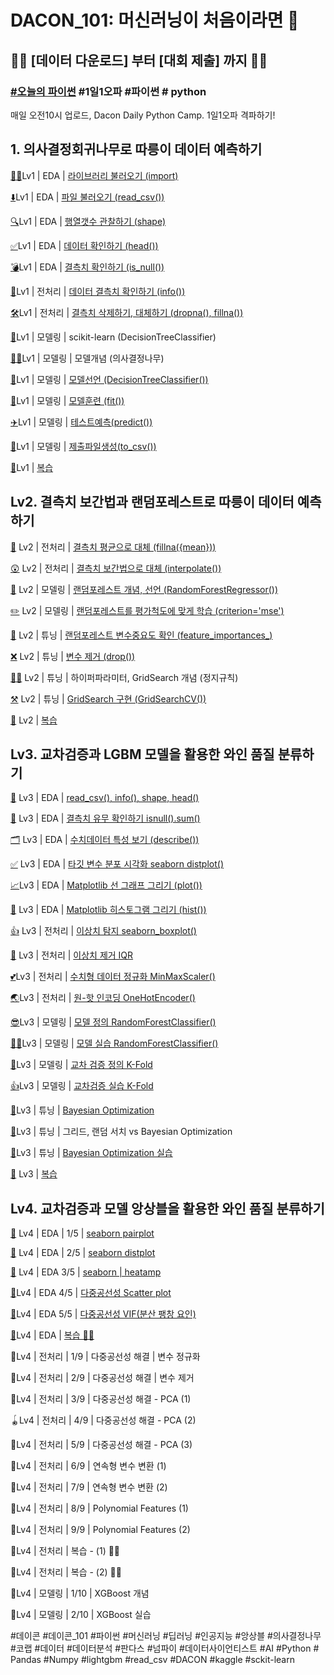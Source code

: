 # DACON_101: 머신러닝이 처음이라면 🤔
## 🏃‍♀️ [데이터 다운로드] 부터 ️[대회 제출] 까지 🏃‍♂

### [#오늘의 파이썬](https://dacon.io/competitions/open/235698/overview/description) #1일1오파 #파이썬 # python
매일 오전10시 업로드, Dacon Daily Python Camp. 1일1오파 격파하기!

## 1. 의사결정회귀나무로 따릉이 데이터 예측하기


[🏃‍♂️](https://dacon.io/competitions/open/235698/talkboard/403407?page=1&dtype=recent)Lv1 | EDA | [라이브러리 불러오기 (import)](Lv1_EDA_1_5_라이브러리불러오기(import).ipynb)

[⬇️](https://dacon.io/competitions/open/235698/talkboard/403422?page=3&dtype=recent)Lv1 | EDA | [파일 불러오기 (read_csv())](Lv1_EDA_2_5_데이터불러오기(read).ipynb)

[🔍](https://dacon.io/competitions/open/235698/talkboard/403439?page=1&dtype=recent)Lv1 | EDA | [행열갯수 관찰하기 (shape)](Lv1_EDA_3_5_행열갯수관찰하기(shape).ipynb)

[✅](https://dacon.io/competitions/open/235698/talkboard/403460?page=1&dtype=recent)Lv1 | EDA | [데이터 확인하기 (head())](Lv1_EDA_4_5_처음n줄데이터관찰(head).ipynb)

[💣](https://dacon.io/competitions/open/235698/talkboard/403466?page=1&dtype=recent)Lv1 | EDA | [결측치 확인하기 (is_null())](Lv1_EDA_5_5_결측치확인하기(isnull,sum).ipynb)


[🧲](https://dacon.io/competitions/open/235698/talkboard/403467?page=1&dtype=recent)Lv1 | 전처리 | [데이터 결측치 확인하기 (info())](Lv1_전처리_1_2_데이터결측치확인하기(info()).ipynb)

[🛠](https://dacon.io/competitions/open/235698/talkboard/403490)Lv1 | 전처리 | [결측치 삭제하기, 대체하기 (dropna(), fillna())](Lv1_전처리_2_2_결측치삭제하기,_대체하기(dropna(),fillna()).ipynb)


[🌲](https://dacon.io/competitions/open/235698/talkboard/403497)Lv1 | 모델링 | scikit-learn (DecisionTreeClassifier)

[👨‍🏫](https://dacon.io/competitions/open/235698/talkboard/403509?page=1&dtype=recent)Lv1 | 모델링 | 모델개념 (의사결정나무)

[🌳](https://dacon.io/competitions/open/235698/talkboard/403529?page=1&dtype=recent)Lv1 | 모델링 | [모델선언 (DecisionTreeClassifier())](Lv1_모델링_3_8_모델선언(의사결정나무).ipynb)

[🏃](https://dacon.io/competitions/open/235698/talkboard/403540?page=2&dtype=recent)Lv1 | 모델링 | [모델훈련 (fit())](Lv1_모델링_4_6_모델훈련(의사결정나무).ipynb)

[✈️](https://dacon.io/competitions/open/235698/talkboard/403550?page=2&dtype=recent)Lv1 | 모델링 | [테스트예측(predict())](Lv1_모델링_5_6_테스트예측.ipynb)

[🙋](https://dacon.io/competitions/open/235698/talkboard/403558?page=2&dtype=recent)Lv1 | 모델링 | [제출파일생성(to_csv())](Lv1_모델링_6_6_submission_생성_(to_csv()).ipynb)


[📝](https://dacon.io/competitions/open/235698/talkboard/403576?page=1&dtype=recent)Lv1 | [복습](Lv1_복습_2_2.ipynb)


## Lv2. 결측치 보간법과 랜덤포레스트로 따릉이 데이터 예측하기


[🤔](https://dacon.io/competitions/open/235698/talkboard/403593?page=1&dtype=recent) Lv2 | 전처리 | [결측치 평균으로 대체 (fillna({mean}))](Lv2_전처리_1_3_결측치_대체_평균.ipynb)

[😲](https://dacon.io/competitions/open/235698/talkboard/403612?page=1&dtype=recent) Lv2 | 전처리 | [결측치 보간법으로 대체 (interpolate())](Lv2_전처리_2_3_결측치_대체_보간법.ipynb)


[🔨](https://dacon.io/competitions/open/235698/talkboard/403632) Lv2 | 모델링 | [랜덤포레스트 개념, 선언 (RandomForestRegressor())](Lv2_모델링_1_2_랜덤포레스트_개념,_선언.ipynb)

[✏️](https://dacon.io/competitions/open/235698/talkboard/403636?page=1&dtype=recent) Lv2 | 모델링 | [랜덤포레스트를 평가척도에 맞게 학습 (criterion='mse')](Lv2_모델링_2_2_랜덤포레스트_평가척도에_맞게_학습.ipynb)


[🔎](https://dacon.io/competitions/open/235698/talkboard/403644) Lv2 | 튜닝 | [랜덤포레스트 변수중요도 확인 (feature_importances_)](Lv2_튜닝_1_5_랜덤포레스트_변수중요도_확인.ipynb)

[❌](https://dacon.io/competitions/open/235698/talkboard/403652?page=1&dtype=recent) Lv2 | 튜닝 | [변수 제거 (drop())](Lv2_튜닝_2_5_변수제거.ipynb)

[🧑‍🏫](https://dacon.io/competitions/open/235698/talkboard/403672?page=1&dtype=recent) Lv2 | 튜닝 | 하이퍼파라미터, GridSearch 개념 (정지규칙)

[⚒](https://dacon.io/competitions/open/235698/talkboard/403676?page=1&dtype=recent) Lv2 | 튜닝 | [GridSearch 구현 (GridSearchCV())](Lv2_튜닝_3_5_Grid_Search.ipynb)


[📝](https://dacon.io/competitions/open/235698/talkboard/403693?page=1&dtype=recent) Lv2 | [복습](교육_프로토_타입_따릉이.ipynb)


## Lv3. 교차검증과 LGBM 모델을 활용한 와인 품질 분류하기


[🔎](https://dacon.io/competitions/open/235698/talkboard/403730?page=1&dtype=recent) Lv3 | EDA | [read_csv(), info(), shape, head()](Lv3_EDA_1_6_read_csv,_info,_shape,_head.ipynb)

[🤔](https://dacon.io/competitions/open/235698/talkboard/403736?page=1&dtype=recent) Lv3 | EDA | [결측치 유무 확인하기 isnull().sum()](Lv3_EDA_2_6_isnull()_sum().ipynb)

[🗂](https://dacon.io/competitions/open/235698/talkboard/403740) Lv3 | EDA | [수치데이터 특성 보기 (describe())](Lv3_EDA_3_7_수치데이터_특성_보기_(describe).ipynb)

[✅](https://dacon.io/competitions/open/235698/talkboard/403755?page=1&dtype=recent) Lv3 | EDA | [타깃 변수 분포 시각화  seaborn distplot()](Lv3_EDA_7_7_변수분포_시각화.ipynb)

[📈](https://dacon.io/competitions/open/235698/talkboard/403762?page=1&dtype=recent)Lv3 | EDA | [Matplotlib 선 그래프 그리기 (plot())](Lv3_EDA_4_6_plot()_배우기.ipynb)

[🔲](https://dacon.io/competitions/open/235698/talkboard/403770?page=1&dtype=recent) Lv3 | EDA | [Matplotlib 히스토그램 그리기 (hist())](Lv3_EDA_5_6_hist()_배우기.ipynb)


[👍](https://dacon.io/competitions/open/235698/talkboard/403804?page=1&dtype=recent) Lv3 | 전처리 | [이상치 탐지 seaborn_boxplot()](Lv3_전처리_1_4_이상치탐지.ipynb)

[🎁](https://dacon.io/competitions/open/235698/talkboard/403815?page=1&dtype=recent) Lv3 | 전처리 | [이상치 제거 IQR](Lv3_전처리_2_4_이상치_제거.ipynb)

[💕](https://dacon.io/competitions/open/235698/talkboard/403825?page=1&dtype=recent)Lv3 | 전처리 | [수치형 데이터 정규화 MinMaxScaler()](Lv3_전처리_3_4_수치형_데이터_정규화.ipynb)

[🌏](https://dacon.io/competitions/open/235698/talkboard/403837?page=1&dtype=recent)Lv3 | 전처리 |  [원-핫 인코딩 OneHotEncoder()](Lv3_전처리_4_4_원_핫_인코딩.ipynb)


[😎](https://dacon.io/competitions/open/235698/talkboard/403861?page=1&dtype=recent)Lv3 | 모델링 | [모델 정의 RandomForestClassifier()](Lv3_모델링_1_4_모델_정의.ipynb)

[🐱‍](https://dacon.io/competitions/open/235698/talkboard/403875)🏍Lv3 | 모델링 | [모델 실습 RandomForestClassifier()](Lv3_모델링_2_4_모델_실습.ipynb)

[👏](https://dacon.io/competitions/open/235698/talkboard/403883?page=1&dtype=recent)Lv3 | 모델링 | [교차 검증 정의 K-Fold](Lv3_모델링_3_4_교차검증_정의.ipynb)

[👍](https://dacon.io/competitions/open/235698/talkboard/403902?page=1&dtype=recent)Lv3 | 모델링 | [교차검증 실습 K-Fold](Lv3_모델링_4_4_교차검증_정의.ipynb)

[🍦](https://dacon.io/competitions/open/235698/talkboard/403913?page=1&dtype=recent)Lv3 | 튜닝 | [Bayesian Optimization](Lv3_튜닝1_3_Bayesian_Optimization_정의.ipynb)

[🍧](https://dacon.io/competitions/open/235698/talkboard/403915?page=1&dtype=recent)Lv3 | 튜닝 | 그리드, 랜덤 서치 vs Bayesian Optimization

[🍨](https://dacon.io/competitions/open/235698/talkboard/403916?page=1&dtype=recent)Lv3 | 튜닝 | [Bayesian Optimization 실습](Lv3_튜닝3_3_Bayesian_Optimization_실습.ipynb)

[📝](https://dacon.io/competitions/open/235698/talkboard/403939?page=1&dtype=recent) Lv3 | [복습](Lv3_복습.ipynb)


## Lv4. 교차검증과 모델 앙상블을 활용한 와인 품질 분류하기


[🍦](https://dacon.io/competitions/open/235698/talkboard/403940) Lv4 | EDA | 1/5 | [seaborn pairplot](Lv4_EDA_1_5_seaborn_pairplot.ipynb)

[🍨](https://dacon.io/competitions/open/235698/talkboard/403983?page=1&dtype=recent) Lv4 | EDA | 2/5 | [seaborn distplot](Lv4_EDA_2_5_seaborn_distplot.ipynb)

[🍧](https://dacon.io/competitions/open/235698/talkboard/403985?page=1&dtype=recent) Lv4 | EDA 3/5 | [seaborn | heatamp](Lv4_EDA_3_5_seaborn_heatmap.ipynb)

[🥝](https://dacon.io/competitions/open/235698/talkboard/403992?page=1&dtype=recent)Lv4 | EDA 4/5 | [다중공선성 Scatter plot](Lv4_EDA_4_5_다중공선성_Scatter_plot.ipynb)

[🍎](https://dacon.io/competitions/open/235698/talkboard/403996?page=1&dtype=recent)Lv4 | EDA 5/5 | [다중공선성 VIF(분산 팽창 요인)](Lv4_EDA_5_5_다중공선성_VIF(분산팽창요인).ipynb)

[🥕](https://dacon.io/competitions/open/235698/talkboard/403997?page=1&dtype=recent)Lv4 | EDA | [복습 🧓👴](Lv4_EDA_복습.ipynb)


🧸Lv4 | 전처리 | 1/9 | 다중공선성 해결 | 변수 정규화

🎨Lv4 | 전처리 | 2/9 | 다중공선성 해결 | 변수 제거

🧵Lv4 | 전처리 | 3/9 | 다중공선성 해결 - PCA (1)

🪀Lv4 | 전처리 | 4/9 | 다중공선성 해결 - PCA (2)

🥌Lv4 | 전처리 | 5/9 | 다중공선성 해결 - PCA (3)

🏐Lv4 | 전처리 | 6/9 | 연속형 변수 변환 (1)

🎣Lv4 | 전처리 | 7/9 | 연속형 변수 변환 (2)

🎢Lv4 | 전처리 | 8/9 | Polynomial Features (1)

🎪Lv4 | 전처리 | 9/9 | Polynomial Features (2)

🥕Lv4 | 전처리 | 복습 - (1) 🧓👴

🍇Lv4 | 전처리 | 복습 - (2) 👸🤴



🍖Lv4 | 모델링 | 1/10 | XGBoost 개념

🍗Lv4 | 모델링 | 2/10 | XGBoost 실습






#데이콘 #데이콘_101 #파이썬 #머신러닝 #딥러닝 #인공지능 #앙상블 #의사결정나무 #코랩 #데이터 #데이터분석 #판다스 #넘파이 #데이터사이언티스트 #AI #Python # Pandas #Numpy #lightgbm #read_csv #DACON #kaggle #sckit-learn
